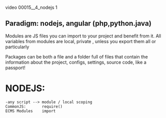 video 00015__4_nodejs 1

## Paradigm: nodejs, angular  (php,python.java)

Modules are JS files you can import to your project and benefit from it. All variables from modules are local, private , unless you export them all or particularly

Packages can be both a file and a folder full of files that contain the information about the project, configs, settings, source code, like a passport!

# NODEJS:
    -any script --> module / local scoping
    CommonJS:       require()
    ECMS Modules    import
